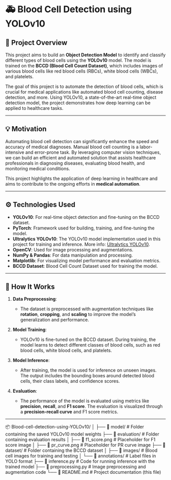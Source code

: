 # 🚑 **Blood Cell Detection using YOLOv10**

## 📖 **Project Overview**
This project aims to build an **Object Detection Model** to identify and classify different types of blood cells using the **YOLOv10** model. The model is trained on the **BCCD (Blood Cell Count Dataset)**, which includes images of various blood cells like red blood cells (RBCs), white blood cells (WBCs), and platelets.

The goal of this project is to automate the detection of blood cells, which is crucial for medical applications like automated blood cell counting, disease detection, and more. Using YOLOv10, a state-of-the-art real-time object detection model, the project demonstrates how deep learning can be applied to healthcare tasks.

---

## 💡 **Motivation**
Automating blood cell detection can significantly enhance the speed and accuracy of medical diagnoses. Manual blood cell counting is a labor-intensive and error-prone task. By leveraging computer vision techniques, we can build an efficient and automated solution that assists healthcare professionals in diagnosing diseases, evaluating blood health, and monitoring medical conditions.

This project highlights the application of deep learning in healthcare and aims to contribute to the ongoing efforts in **medical automation**.

---

## ⚙️ **Technologies Used**
- **YOLOv10**: For real-time object detection and fine-tuning on the BCCD dataset.
- **PyTorch**: Framework used for building, training, and fine-tuning the model.
- **Ultralytics YOLOv10**: The YOLOv10 model implementation used in this project for training and inference. More info: [Ultralytics YOLOv10](https://github.com/ultralytics/yolov5).
- **OpenCV**: Used for image processing and augmentations.
- **NumPy & Pandas**: For data manipulation and processing.
- **Matplotlib**: For visualizing model performance and evaluation metrics.
- **BCCD Dataset**: Blood Cell Count Dataset used for training the model.

---

## 🚀 **How It Works**

1. **Data Preprocessing**:
   - The dataset is preprocessed with augmentation techniques like **rotation**, **cropping**, and **scaling** to improve the model’s generalization and performance.
   
2. **Model Training**:
   - YOLOv10 is fine-tuned on the BCCD dataset. During training, the model learns to detect different classes of blood cells, such as red blood cells, white blood cells, and platelets.
   
3. **Model Inference**:
   - After training, the model is used for inference on unseen images. The output includes the bounding boxes around detected blood cells, their class labels, and confidence scores.
   
4. **Evaluation**:
   - The performance of the model is evaluated using metrics like **precision**, **recall**, and **F1 score**. The evaluation is visualized through a **precision-recall curve** and F1 score metrics.

---

📦 Blood-cell-detection-using-YOLOv10/
│
├── 📂 model/                        # Folder containing the saved YOLOv10 model weights
├── 📂 evaluation/                   # Folder containing evaluation results
│   ├── 📜 f1_score.png              # Placeholder for F1 score image
│   ├── 📜 pr_curve.png              # Placeholder for PR curve image
├── 📂 dataset/                      # Folder containing the BCCD dataset
│   ├── 📂 images/                   # Blood cell images for training and testing
│   └── 📂 annotations/              # Label files in YOLO format
├── 📜 inference.py                  # Code for running inference with the trained model
├── 📜 preprocessing.py              # Image preprocessing and augmentation code
└── 📜 README.md                     # Project documentation (this file)



